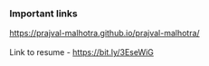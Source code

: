 ### Important links

https://prajval-malhotra.github.io/prajval-malhotra/
</br></br>
Link to resume - https://bit.ly/3EseWiG
